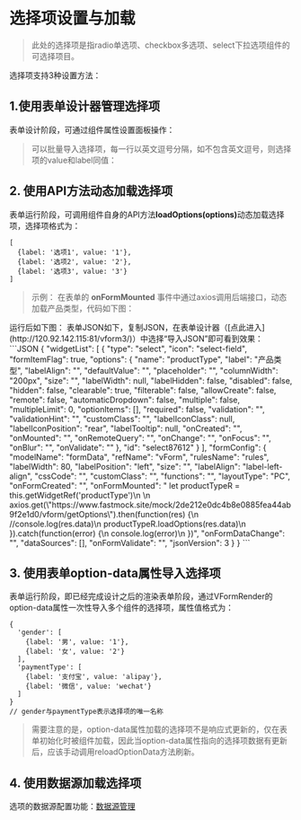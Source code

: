 # 选择项设置与加载

>此处的选择项是指radio单选项、checkbox多选项、select下拉选项组件的可选择项目。

选择项支持3种设置方法：

## 1.使用表单设计器管理选择项
表单设计阶段，可通过组件属性设置面板操作：
<ImagesVue :img-src="'/images/guide5/guide5-1.png'" />
>可以批量导入选择项，每一行以英文逗号分隔，如不包含英文逗号，则选择项的value和label同值：
<ImagesVue :img-src="'/images/guide5/guide5-2.png'" />

## 2. 使用API方法动态加载选择项
表单运行阶段，可调用组件自身的API方法<b>loadOptions(options)</b>动态加载选择项，选择项格式为：
```JS
[
  {label: '选项1', value: '1'},
  {label: '选项2', value: '2'},
  {label: '选项3', value: '3'}
]
```
>示例：
在表单的 <b>onFormMounted</b> 事件中通过axios调用后端接口，动态加载产品类型，代码如下图：
<ImagesVue :img-src="'/images/guide5/guide5-3.png'" />
运行后如下图：
<ImagesVue :img-src="'/images/guide5/guide5-4.png'" />
表单JSON如下，复制JSON，在表单设计器（[点此进入](http://120.92.142.115:81/vform3/)）中选择“导入JSON”即可看到效果：
```JSON
{
  "widgetList": [
    {
      "type": "select",
      "icon": "select-field",
      "formItemFlag": true,
      "options": {
        "name": "productType",
        "label": "产品类型",
        "labelAlign": "",
        "defaultValue": "",
        "placeholder": "",
        "columnWidth": "200px",
        "size": "",
        "labelWidth": null,
        "labelHidden": false,
        "disabled": false,
        "hidden": false,
        "clearable": true,
        "filterable": false,
        "allowCreate": false,
        "remote": false,
        "automaticDropdown": false,
        "multiple": false,
        "multipleLimit": 0,
        "optionItems": [],
        "required": false,
        "validation": "",
        "validationHint": "",
        "customClass": "",
        "labelIconClass": null,
        "labelIconPosition": "rear",
        "labelTooltip": null,
        "onCreated": "",
        "onMounted": "",
        "onRemoteQuery": "",
        "onChange": "",
        "onFocus": "",
        "onBlur": "",
        "onValidate": ""
      },
      "id": "select87612"
    }
  ],
  "formConfig": {
    "modelName": "formData",
    "refName": "vForm",
    "rulesName": "rules",
    "labelWidth": 80,
    "labelPosition": "left",
    "size": "",
    "labelAlign": "label-left-align",
    "cssCode": "",
    "customClass": "",
    "functions": "",
    "layoutType": "PC",
    "onFormCreated": "",
    "onFormMounted": "  let productTypeR = this.getWidgetRef('productType')\n  \n  axios.get(\"https://www.fastmock.site/mock/2de212e0dc4b8e0885fea44ab9f2e1d0/vform/getOptions\").then(function(res) {\n    //console.log(res.data)\n    productTypeR.loadOptions(res.data)\n  }).catch(function(error) {\n    console.log(error)\n  })",
    "onFormDataChange": "",
    "dataSources": [],
    "onFormValidate": "",
    "jsonVersion": 3
  }
}
```

## 3. 使用表单option-data属性导入选择项
表单运行阶段，即已经完成设计之后的渲染表单阶段，通过VFormRender的option-data属性一次性导入多个组件的选择项，属性值格式为：
```JS
{
  'gender': [
    {label: '男', value: '1'},
    {label: '女', value: '2'}
  ],
  'paymentType': [
    {label: '支付宝', value: 'alipay'},
    {label: '微信', value: 'wechat'}
  ]
}
// gender与paymentType表示选择项的唯一名称
```
>需要注意的是，option-data属性加载的选择项不是响应式更新的，仅在表单初始化时被组件加载，因此当option-data属性指向的选择项数据有更新后，应该手动调用reloadOptionData方法刷新。

## 4. 使用数据源加载选择项
选项的数据源配置功能：[数据源管理](./guide7.md)